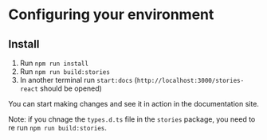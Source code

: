 # Configuring your environment

## Install
1. Run `npm run install`
2. Run `npm run build:stories`
3. In another terminal run `start:docs` (`http://localhost:3000/stories-react` should be opened)

You can start making changes and see it in action in the documentation site.

Note: if you chnage the `types.d.ts` file in the `stories` package, you need to re run `npm run build:stories`.
